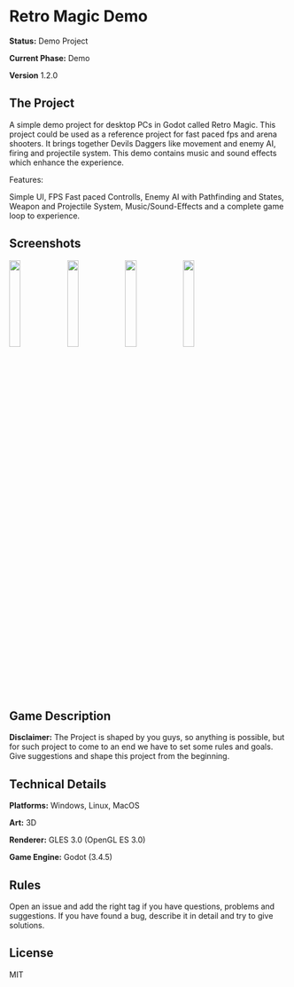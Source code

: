 # Retro Magic Demo

**Status:** Demo Project

**Current Phase:** Demo

**Version** 1.2.0

## The Project

A simple demo project for desktop PCs in Godot called Retro Magic. This project could be used as a reference project for fast paced fps and arena shooters. It brings together Devils Daggers like movement and enemy AI, firing and projectile system. This demo contains music and sound effects which enhance the experience.

Features:

Simple UI, FPS Fast paced Controlls, Enemy AI with Pathfinding and States, Weapon and Projectile System, Music/Sound-Effects and a complete game loop to experience.

## Screenshots

<p float="left">
<img src="https://github.com/kamyab-nazari/retro-magic-demo/blob/main/screenshots/Screenshot-1.PNG" width="20%" height="20%">
<img src="https://github.com/kamyab-nazari/retro-magic-demo/blob/main/screenshots/Screenshot-2.PNG" width="20%" height="20%">
<img src="https://github.com/kamyab-nazari/retro-magic-demo/blob/main/screenshots/Screenshot-3.PNG" width="20%" height="20%">
<img src="https://github.com/kamyab-nazari/retro-magic-demo/blob/main/screenshots/Screenshot-4.PNG" width="20%" height="20%">
</p>

## Game Description

**Disclaimer:** The Project is shaped by you guys, so anything is possible, but for such project to come to an end we have to set some rules and goals. Give suggestions and shape this project from the beginning.

## Technical Details

**Platforms:** Windows, Linux, MacOS

**Art:** 3D

**Renderer:** GLES 3.0 (OpenGL ES 3.0)

**Game Engine:** Godot (3.4.5)

## Rules

Open an issue and add the right tag if you have questions, problems and suggestions. If you have found a bug, describe it in detail and try to give solutions.

## License

MIT
